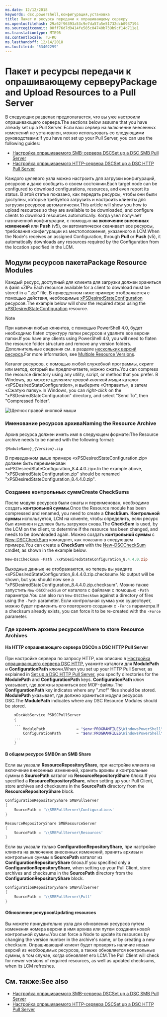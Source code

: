 ```yaml
---
ms.date: 12/12/2018
keywords: dsc,powershell,конфигурация,установка
title: Пакет и ресурсы передачи к опрашивающему серверу
ms.openlocfilehash: 29a62f96393a53c9e7da57a5e51732dcb0937194
ms.sourcegitcommit: 00ff76d7d9414fe585c04740b739b9cf14d711e1
ms.translationtype: MTE95
ms.contentlocale: ru-RU
ms.lasthandoff: 12/14/2018
ms.locfileid: "53402299"
---
```

# <a name="package-and-upload-resources-to-a-pull-server"></a><span data-ttu-id="3ab3e-103">Пакет и ресурсы передачи к опрашивающему серверу</span><span class="sxs-lookup"><span data-stu-id="3ab3e-103">Package and Upload Resources to a Pull Server</span></span>

<span data-ttu-id="3ab3e-104">В следующих разделах предполагается, что вы уже настроили опрашивающего сервера.</span><span class="sxs-lookup"><span data-stu-id="3ab3e-104">The sections below assume that you have already set up a Pull Server.</span></span> <span data-ttu-id="3ab3e-105">Если ваш сервер на включение внесенных изменений не установлен, можно использовать со следующими руководствами:</span><span class="sxs-lookup"><span data-stu-id="3ab3e-105">If you have not set up your Pull Server, you can use the following guides:</span></span>

- [<span data-ttu-id="3ab3e-106">Настройка опрашиваемого SMB-сервера DSC</span><span class="sxs-lookup"><span data-stu-id="3ab3e-106">Set up a DSC SMB Pull Server</span></span>](pullServerSmb.md)
- [<span data-ttu-id="3ab3e-107">Настройка опрашиваемого HTTP-сервера DSC</span><span class="sxs-lookup"><span data-stu-id="3ab3e-107">Set up a DSC HTTP Pull Server</span></span>](pullServer.md)

<span data-ttu-id="3ab3e-108">Каждого целевого узла можно настроить для загрузки конфигураций, ресурсов и даже сообщить о своем состоянии.</span><span class="sxs-lookup"><span data-stu-id="3ab3e-108">Each target node can be configured to download configurations, resources, and even report its status.</span></span> <span data-ttu-id="3ab3e-109">В этой статье показано, как передать ресурсы, чтобы они были доступны, которые требуется загрузить и настроить клиенты для загрузки ресурсов автоматически.</span><span class="sxs-lookup"><span data-stu-id="3ab3e-109">This article will show you how to upload resources so they are available to be downloaded, and configure clients to download resources automatically.</span></span> <span data-ttu-id="3ab3e-110">Когда узел получает назначенной конфигурации, с помощью **на включение внесенных изменений** или **Push** (v5), он автоматически скачивает все ресурсы, требования конфигурации из местоположения, указанного в LCM.</span><span class="sxs-lookup"><span data-stu-id="3ab3e-110">When the Node's receives an assigned Configuration, through **Pull** or **Push** (v5), it automatically downloads any resources required by the Configuration from the location specified in the LCM.</span></span>

## <a name="package-resource-modules"></a><span data-ttu-id="3ab3e-111">Модули ресурсов пакета</span><span class="sxs-lookup"><span data-stu-id="3ab3e-111">Package Resource Modules</span></span>

<span data-ttu-id="3ab3e-112">Каждый ресурс, доступный для клиента для загрузки должен храниться в файл «ZIP».</span><span class="sxs-lookup"><span data-stu-id="3ab3e-112">Each resource available for a client to download must be stored in a ".zip" file.</span></span> <span data-ttu-id="3ab3e-113">В приведенном ниже примере отображается с помощью действия, необходимые [xPSDesiredStateConfiguration](https://www.powershellgallery.com/packages/xPSDesiredStateConfiguration/8.4.0.0) ресурсов.</span><span class="sxs-lookup"><span data-stu-id="3ab3e-113">The example below will show the required steps using the [xPSDesiredStateConfiguration](https://www.powershellgallery.com/packages/xPSDesiredStateConfiguration/8.4.0.0) resource.</span></span>

> [!NOTE]
> <span data-ttu-id="3ab3e-114">При наличии любых клиентов, с помощью PowerShell 4.0, будет необходимо flaten структуру папки ресурсов и удалите все версии папки.</span><span class="sxs-lookup"><span data-stu-id="3ab3e-114">If you have any clients using PowerShell 4.0, you will need to flaten the resource folder structure and remove any version folders.</span></span> <span data-ttu-id="3ab3e-115">Дополнительные сведения см. в разделе [нескольких версий ресурса](../configurations/import-dscresource.md#multiple-resource-versions).</span><span class="sxs-lookup"><span data-stu-id="3ab3e-115">For more information, see [Multiple Resource Versions](../configurations/import-dscresource.md#multiple-resource-versions).</span></span>

<span data-ttu-id="3ab3e-116">Каталог ресурсов, с помощью любой служебной программы, скрипт или метод, который вы предпочитаете, можно сжать.</span><span class="sxs-lookup"><span data-stu-id="3ab3e-116">You can compress the resource directory using any utility, script, or method that you prefer.</span></span> <span data-ttu-id="3ab3e-117">В Windows, вы можете *щелкните правой кнопкой мыши* каталог «xPSDesiredStateConfiguration», и выберите «Отправить», а затем «Сжатую папку».</span><span class="sxs-lookup"><span data-stu-id="3ab3e-117">In Windows, you can *right-click* on the "xPSDesiredStateConfiguration" directory, and select "Send To", then "Compressed Folder".</span></span>

![Щелчок правой кнопкой мыши](../media/right-click.gif)

### <a name="naming-the-resource-archive"></a><span data-ttu-id="3ab3e-119">Именование ресурсов архива</span><span class="sxs-lookup"><span data-stu-id="3ab3e-119">Naming the Resource Archive</span></span>

<span data-ttu-id="3ab3e-120">Архив ресурса должен иметь имя в следующем формате:</span><span class="sxs-lookup"><span data-stu-id="3ab3e-120">The Resource archive needs to be named with the following format:</span></span>

```
{ModuleName}_{Version}.zip
```

<span data-ttu-id="3ab3e-121">В приведенном выше примере «xPSDesiredStateConfiguration.zip» должен быть переименован «xPSDesiredStateConfiguration_8.4.4.0.zip».</span><span class="sxs-lookup"><span data-stu-id="3ab3e-121">In the example above, "xPSDesiredStateConfiguration.zip" should be renamed "xPSDesiredStateConfiguration_8.4.4.0.zip".</span></span>

### <a name="create-checksums"></a><span data-ttu-id="3ab3e-122">Создание контрольных сумм</span><span class="sxs-lookup"><span data-stu-id="3ab3e-122">Create CheckSums</span></span>

<span data-ttu-id="3ab3e-123">После модуля ресурсов были сжаты и переименован, необходимо создать **контрольной суммы**.</span><span class="sxs-lookup"><span data-stu-id="3ab3e-123">Once the Resource module has been compressed and renamed, you need to create a **CheckSum**.</span></span>  <span data-ttu-id="3ab3e-124">**Контрольной суммы** используется, LCM на клиенте, чтобы определить, если ресурс был изменен и должен быть загружен снова.</span><span class="sxs-lookup"><span data-stu-id="3ab3e-124">The **CheckSum** is used, by the LCM on the client, to determine if the resource has been changed, and needs to be downloaded again.</span></span> <span data-ttu-id="3ab3e-125">Можно создать **контрольной суммы** с [New-DSCCheckSum](/powershell/module/PSDesiredStateConfiguration/New-DSCCheckSum) командлет, как показано в следующем примере.</span><span class="sxs-lookup"><span data-stu-id="3ab3e-125">You can create a **CheckSum** with the [New-DSCCheckSum](/powershell/module/PSDesiredStateConfiguration/New-DSCCheckSum) cmdlet, as shown in the example below.</span></span>

```powershell
New-DscChecksum -Path .\xPSDesiredStateConfiguration_8.4.4.0.zip
```

<span data-ttu-id="3ab3e-126">Выходные данные не отображаются, но теперь вы увидите «xPSDesiredStateConfiguration_8.4.4.0.zip.checksum».</span><span class="sxs-lookup"><span data-stu-id="3ab3e-126">No output will be shown, but you should now see a "xPSDesiredStateConfiguration_8.4.4.0.zip.checksum".</span></span> <span data-ttu-id="3ab3e-127">Можно также запустить `New-DSCCheckSum` от каталога с файлами с помощью `-Path` параметра.</span><span class="sxs-lookup"><span data-stu-id="3ab3e-127">You can also run `New-DSCCheckSum` against a directory of files using the `-Path` parameter.</span></span> <span data-ttu-id="3ab3e-128">Если контрольная сумма уже существует, можно будет применить его повторного создания с `-Force` параметра.</span><span class="sxs-lookup"><span data-stu-id="3ab3e-128">If a checksum already exists, you can force it to be re-created with the `-Force` parameter.</span></span>

### <a name="where-to-store-resource-archives"></a><span data-ttu-id="3ab3e-129">Где хранить архивы ресурсов</span><span class="sxs-lookup"><span data-stu-id="3ab3e-129">Where to store Resource Archives</span></span>

#### <a name="on-a-dsc-http-pull-server"></a><span data-ttu-id="3ab3e-130">На HTTP опрашивающего сервера DSC</span><span class="sxs-lookup"><span data-stu-id="3ab3e-130">On a DSC HTTP Pull Server</span></span>

<span data-ttu-id="3ab3e-131">При настройке сервера по запросу HTTP, как описано в [Настройка опрашивающего сервера DSC HTTP](pullServer.md), укажите каталоги для **ModulePath** и **ConfigurationPath** ключи.</span><span class="sxs-lookup"><span data-stu-id="3ab3e-131">When you set up your HTTP Pull Server, as explained in [Set up a DSC HTTP Pull Server](pullServer.md), you specify directories for the **ModulePath** and **ConfigurationPath** keys.</span></span> <span data-ttu-id="3ab3e-132">**ConfigurationPath** ключ указывает, где должны храниться все MOF-файлы.</span><span class="sxs-lookup"><span data-stu-id="3ab3e-132">The **ConfigurationPath** key indicates where any ".mof" files should be stored.</span></span> <span data-ttu-id="3ab3e-133">**ModulePath** указывает, где должно храниться модули ресурсов DSC.</span><span class="sxs-lookup"><span data-stu-id="3ab3e-133">The **ModulePath** indicates where any DSC Resource Modules should be stored.</span></span>

```powershell
    xDscWebService PSDSCPullServer
    {
    ...
        ModulePath              = "$env:PROGRAMFILES\WindowsPowerShell\DscService\Modules"
        ConfigurationPath       = "$env:PROGRAMFILES\WindowsPowerShell\DscService\Configuration"
    ...
    }

```

#### <a name="on-an-smb-share"></a><span data-ttu-id="3ab3e-134">В общем ресурсе SMB</span><span class="sxs-lookup"><span data-stu-id="3ab3e-134">On an SMB Share</span></span>

<span data-ttu-id="3ab3e-135">Если вы указали **ResourceRepositoryShare**, при настройке клиента на включение внесенных изменений, хранить архивы и контрольные суммы в **SourcePath** каталог из **ResourceRepositoryShare** блока.</span><span class="sxs-lookup"><span data-stu-id="3ab3e-135">If you specified a **ResourceRepositoryShare**, when setting up your Pull Client, store archives and checksums in the **SourcePath** directory from the **ResourceRepositoryShare** block.</span></span>

```powershell
ConfigurationRepositoryShare SMBPullServer
{
    SourcePath = '\\SMBPullServer\Configurations'
}

ResourceRepositoryShare SMBResourceServer
{
    SourcePath = '\\SMBPullServer\Resources'
}
```

<span data-ttu-id="3ab3e-136">Если вы указали только **ConfigurationRepositoryShare**, при настройке клиента на включение внесенных изменений, хранить архивы и контрольные суммы в **SourcePath** каталог из  **ConfigurationRepositoryShare** блока.</span><span class="sxs-lookup"><span data-stu-id="3ab3e-136">If you specified only a **ConfigurationRepositoryShare**, when setting up your Pull Client, store archives and checksums in the **SourcePath** directory from the **ConfigurationRepositoryShare** block.</span></span>

```powershell
ConfigurationRepositoryShare SMBPullServer
{
    SourcePath = '\\SMBPullServer\Pull'
}
```

#### <a name="updating-resources"></a><span data-ttu-id="3ab3e-137">Обновление ресурсов</span><span class="sxs-lookup"><span data-stu-id="3ab3e-137">Updating resources</span></span>

<span data-ttu-id="3ab3e-138">Вы можете принудительно узла для обновления ресурсов путем изменения номера версии в имя архива или путем создания новой контрольной суммы.</span><span class="sxs-lookup"><span data-stu-id="3ab3e-138">You can force a Node to update its resources by changing the version number in the archive's name, or by creating a new checksum.</span></span> <span data-ttu-id="3ab3e-139">Опрашивающий клиент будет проверять наличие новых версий из необходимых ресурсов, а также обновляется контрольные суммы, в том случае, когда обновляет его LCM.</span><span class="sxs-lookup"><span data-stu-id="3ab3e-139">The Pull Client will check for newer versions of required resources, as well as updated checksums, when its LCM refreshes.</span></span>

## <a name="see-also"></a><span data-ttu-id="3ab3e-140">См. также:</span><span class="sxs-lookup"><span data-stu-id="3ab3e-140">See also</span></span>

- [<span data-ttu-id="3ab3e-141">Настройка опрашиваемого SMB-сервера DSC</span><span class="sxs-lookup"><span data-stu-id="3ab3e-141">Set up a DSC SMB Pull Server</span></span>](pullServerSmb.md)
- [<span data-ttu-id="3ab3e-142">Настройка опрашиваемого HTTP-сервера DSC</span><span class="sxs-lookup"><span data-stu-id="3ab3e-142">Set up a DSC HTTP Pull Server</span></span>](pullServer.md)
